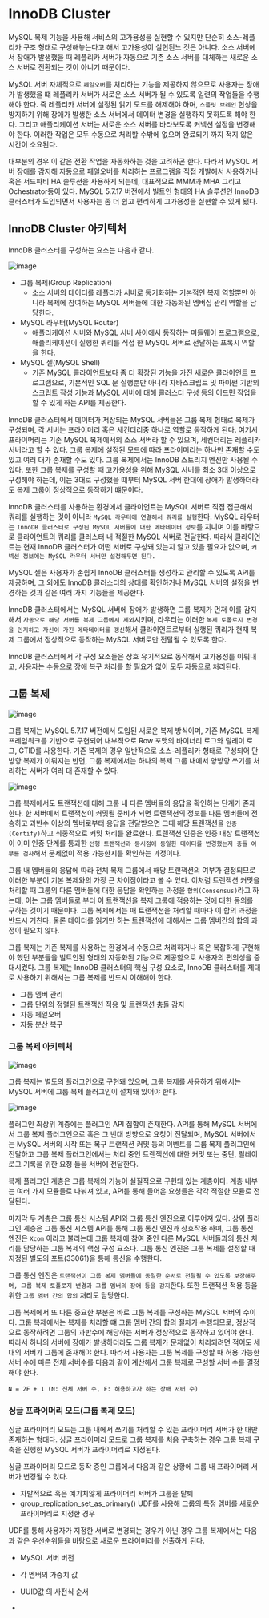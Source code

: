 # InnoDB Cluster

MySQL 복제 기능을 사용해 서비스의 고가용성을 실현할 수 있지만 단순히 소스-레플리카 구조 형태로 구성해놓는다고 해서 고가용성이 실현된느 것은 아니다. 소스 서버에서 장애가 발생했을 때 레플리카 서버가 자동으로 기존 소스 서버를 대체하는 새로운 소스 서버로 전환되는 것이 아니기 때문이다. 
  
MySQL 서버 자체적으로 `페일오버`를 처리하는 기능을 제공하지 않으므로 사용자는 장애가 발생했을 떄 레플리카 서버가 새로운 소스 서버가 될 수 있도록 일련의 작업들을 수행해야 한다. 즉 레플리카 서버에 설정된 읽기 모드를 해제해야 하며, `스플릿 브레인` 현상을 방지하기 위해 장애가 발생한 소스 서버에서 데이터 변경을 실행하지 못하도록 해야 한다. 그리고 애플리케이션 서버는 새로운 소스 서버를 바라보도록 커넥션 설정을 변경해야 한다. 이러한 작업은 모두 수동으로 처리할 수밖에 없으며 완료되기 까지 적지 않은 시간이 소요된다.
  
대부분의 경우 이 같은 전환 작업을 자동화하는 것을 고려하곤 한다. 따라서 MySQL 서버 장애를 감지해 자동으로 페일오버를 처리하는 프로그램을 직접 개발해서 사용하거나 혹은 서드파티 HA 솔루션을 사용하게 되는데, 대표적으로 MMM과 MHA 그리고 Ochestrator등이 있다. MySQL 5.7.17 버전에서 빌트인 형태의 HA 솔루션인 InnoDB 클러스터가 도입되면서 사용자는 좀 더 쉽고 편리하게 고가용성을 실현할 수 있게 됐다.

## InnoDB Cluster 아키텍처

InnoDB 클러스터를 구성하는 요소는 다음과 같다.

![image](https://github.com/user-attachments/assets/3ed8f7dc-9c2e-421b-9717-fad34d66b0b8)

- 그룹 복제(Group Replication)
  - 소스 서버의 데이터를 레플리카 서버로 동기화하는 기본적인 복제 역할뿐만 아니라 복제에 참여하는 MySQL 서버들에 대한 자동화된 멤버십 관리 역할을 담당한다.
- MySQL 라우터(MySQL Router)
  - 애플리케이션 서버와 MySQL 서버 사이에서 동작하는 미들웨어 프로그램으로, 애플리케이션이 실행한 쿼리를 직접 한 MySQL 서버로 전달하는 프록시 역할을 한다. 
- MySQL 셸(MySQL Shell)
  - 기존 MySQL 클라이언트보다 좀 더 확장된 기능을 가진 새로운 클라이언트 프로그램으로, 기본적인 SQL 문 실행뿐만 아니라 자바스크립트 및 파이썬 기반의 스크립트 작성 기능과 MySQL 서버에 대해 클러스터 구성 등의 어드민 작업을 할 수 있게 하는 API를 제공한다.
 
InnoDB 클러스터에서 데이터가 저장되는 MySQL 서버들은 그룹 복제 형태로 복제가 구성되며, 각 서버는 프라이머리 혹은 세컨더리중 하나로 역할로 동작하게 된다. 여기서 프라이머리는 기존 MySQL 복제에서의 소스 서버라 할 수 있으며, 세컨더리는 레플리카 서버라고 할 수 있다. 그룹 복제에 설정된 모드에 따라 프라이머리는 하나만 존재할 수도 있고 여러 대가 존재할 수도 있다. 그룹 복제에서는 InnoDB 스토리지 엔진만 사용될 수 있다. 또한 그룹 복제를 구성할 때 고가용성을 위해 MySQL 서버를 최소 3대 이상으로 구성해야 하는데, 이는 3대로 구성했을 떄부터 MySQL 서버 한대에 장애가 발생하더라도 복제 그룹이 정상적으로 동작하기 떄문이다.
  
InnoDB 클러스터를 사용하는 환경에서 클라이언트는 MySQL 서버로 직접 접근해서 쿼리를 실행하는 것이 아니라 `MySQL 라우터에 연결해서 쿼리를 실행`한다. MySQL 라우터는 `InnoDB 클러스터로 구성된 MySQL 서버들에 대한 메타데이터 정보`를 지니며 이를 바탕으로 클라이언트의 쿼리를 클러스터 내 적절한 MySQL 서버로 전달한다. 따라서 클라이언트는 현재 InnoDB 클러스터가 어떤 서버로 구성돼 있는지 알고 있을 필요가 없으며, `커넥션 정보에는 MySQL 라우터 서버만 설정해두면 된다.`
  
MySQL 셸은 사용자가 손쉽게 InnoDB 클러스터를 생성하고 관리할 수 있도록 API를 제공하며, 그 외에도 InnoDB 클러스터의 상태를 확인하거나 MySQL 서버의 설정을 변경하는 것과 같은 여러 가지 기능들을 제공한다.
  
InnoDB 클러스터에서는 MySQL 서버에 장애가 발생하면 그룹 복제가 먼저 이를 감지해서 `자동으로 해당 서버를 복제 그룹에서 제외`시키며, 라우터는 이러한 `복제 토폴로지 변경을 인지하고 자신이 가진 메타데이터를 갱신`해서 클라이언트로부터 실행된 쿼리가 현재 복제 그룹에서 정상적으로 동작하는 MySQL 서버로만 전달될 수 있도록 한다.
  
InnoDB 클러스터에서 각 구성 요소들은 상호 유기적으로 동작해서 고가용성를 이뤄내고, 사용자는 수동으로 장애 복구 처리를 할 필요가 없이 모두 자동으로 처리된다.

## 그룹 복제

![image](https://github.com/user-attachments/assets/05d24c02-659b-4596-ad02-88ae430b5f24)

그룹 복제는 MySQL 5.7.17 버전에서 도입된 새로운 복제 방식이며, 기존 MySQL 복제 프레임워크를 기반으로 구현되어 내부적으로 Row 포맷의 바이너리 로그와 릴레이 로그, GTID를 사용한다. 기존 복제의 경우 일반적으로 소스-레플리카 형태로 구성되어 단방향 복제가 이뤄지는 반면, 그룹 복제에서는 하나의 복제 그룹 내에서 양방향 쓰기를 처리하는 서버가 여러 대 존재할 수 있다.

![image](https://github.com/user-attachments/assets/e43c29ad-45ad-4cca-a6e5-f98385aa2f7c)
  
그룹 복제에서도 트랜잭션에 대해 그룹 내 다른 멤버들의 응답을 확인하는 단계가 존재한다. 한 서버에서 트랜잭션이 커밋될 준비가 되면 트랜잭션의 정보를 다른 멤버들에 전송하고 과반수 이상의 멤버로부터 응답을 전달받으면 그때 해당 트랜잭션을 `인증(Certify)`하고 최종적으로 커밋 처리를 완료한다. 트랜잭션 인증은 인증 대상 트랜잭션이 이미 인증 단계를 통과한 `선행 트랜잭션과 동시점에 동일한 데이터를 변경했는지 충돌 여부를 검사`해서 문제없이 적용 가능한지를 확인하는 과정이다.
    
그룹 내 멤버들의 응답에 따라 전체 복제 그룹에서 해당 트랜잭션의 여부가 결정되므로 이러한 부분이 기본 복제와의 가장 큰 차이점이라고 볼 수 있다. 이처럼 트랜잭션 커밋을 처리할 때 그룹의 다른 멤버들에 대한 응답을 확인하는 과정을 `합의(Consensus)`라고 하는데, 이는 그룹 멤버들로 부터 이 트랜잭션을 복제 그룹에 적용하는 것에 대한 동의를 구하는 것이기 때문이다. 그룹 복제에서는 매 트랜잭션을 처리할 때마다 이 합의 과정을 반드시 거친다. 물론 데이터를 읽기만 하는 트랜잭션에 대해서는 그룹 멤버간의 합의 과정이 필요치 않다.
  
그룹 복제는 기존 복제를 사용하는 환경에서 수동으로 처리하거나 혹은 복잡하게 구현해야 했던 부분들을 빌트인된 형태의 자동화된 기능으로 제공함으로 사용자의 편의성을 증대시켰다. 그룹 복제는 InnoDB 클러스터의 핵심 구성 요소로, InnoDB 클러스터를 제대로 사용하기 위해서는 그룹 복제를 반드시 이해해야 한다.

- 그룹 멤버 관리
- 그룹 단위의 정렬된 트랜잭션 적용 및 트랜잭션 충돌 감지
- 자동 페일오버
- 자동 분산 복구

### 그룹 복제 아키텍처

![image](https://github.com/user-attachments/assets/13658dc1-a0f3-4a22-8e73-8596cf859710)

그룹 복제는 별도의 플러그인으로 구현돼 있으며, 그룹 복제를 사용하기 위해서는 MySQL 서버에 그룹 복제 플러그인이 설치돼 있어야 한다. 

![image](https://github.com/user-attachments/assets/bd619cdb-b468-4623-b29b-fa935bfd82f4)

플러그인 최상위 계층에는 플러그인 API 집합이 존재한다. API를 통해 MySQL 서버에서 그룹 복제 플러그인으로 혹은 그 반대 방향으로 요청이 전달되며, MySQL 서버에서는 MySQL 서버의 시작 또는 복구 트랜잭션 커밋 등의 이벤트를 그룹 복제 플러그인에 전달하고 그룹 복제 플러그인에서는 처리 중인 트랜잭션에 대한 커밋 또는 중단, 릴레이 로그 기록을 위한 요청 들을 서버에 전달한다.
  
복제 플러그인 계층은 그룹 복제의 기능이 실질적으로 구현돼 있는 계층이다. 계층 내부는 여러 가지 모듈들로 나눠져 있고, API를 통해 들어온 요청들은 각각 적절한 모듈로 전달된다. 
  
마지막 두 계층은 그룹 통신 시스템 API와 그룹 통신 엔진으로 이루어져 있다. 상위 플러그인 계층은 그룹 통신 시스템 API를 통해 그룹 통신 엔진과 상호작용 하며, 그룹 통신 엔진은 `Xcom` 이라고 불리는데 그룹 복제에 참여 중인 다른 MySQL 서버들과의 통신 처리를 담당하는 그룹 복제의 핵심 구성 요소다. 그룹 통신 엔진은 그룹 복제를 설정할 때 지정된 별도의 포트(33061)을 통해 통신을 수행한다. 
  
그룹 통신 엔진은 `트랜잭션이 그룹 복제 멤버들에 동일한 순서로 전달될 수 있도록 보장해주며, 그룹 복제 토폴로지 변경과 그룹 멤버의 장애 등을 감지`한다. 또한 트랜잭션 적용 등을 위한 `그룹 멤버 간의 합의` 처리도 담당한다.
  
그룹 복제에서 또 다른 중요한 부분은 바로 그룹 복제를 구성하는 MySQL 서버의 수이다. 그룹 복제에서는 복제를 처리할 떄 그룹 멤버 간의 합의 절차가 수행되므로, 정상적으로 동작하려면 그룹의 과반수에 해당하는 서버가 정상적으로 동작하고 있어야 한다. 따라서 하나의 서버에 장애가 발생하더라도 그룹 복제가 문제없이 처리되려면 적어도 세 대의 서버가 그룹에 존재해야 한다. 따라서 사용자는 그룹 복제를 구성할 때 허용 가능한 서버 수에 따른 전체 서버수를 다음과 같이 계산해서 그룹 복제로 구성할 서버 수를 결정해야 한다.

```
N = 2F + 1 (N: 전체 서버 수, F: 허용하고자 하는 장애 서버 수)
```

### 싱글 프라이머리 모드(그룹 복제 모드)

싱글 프라이머리 모드는 그룹 내에서 쓰기를 처리할 수 있는 프라이머리 서버가 한 대만 존재하는 형태다. 싱글 프라이머리 모드로 그룹 복제를 처음 구축하는 경우 그룹 복제 구축을 진행한 MySQL 서버가 프라이머리로 지정된다. 
  
싱글 프라이머리 모드로 동작 중인 그룹에서 다음과 같은 상황에 그룹 내 프라이머리 서버가 변경될 수 있다.

- 자발적으로 혹은 예기치않게 프라이머리 서버가 그룹을 탈퇴
- group_replication_set_as_primary() UDF를 사용해 그룹의 특정 멤버를 새로운 프라이머리로 지정한 경우

UDF를 통해 사용자가 지정한 서버로 변경되는 경우가 아닌 경우 그룹 복제에서는 다음과 같은 우선순위들을 바탕으로 새로운 프라이머리를 선출하게 된다.

- MySQL 서버 버전
- 각 멤버의 가중치 값
- UUID값 의 사전식 순서

- 
